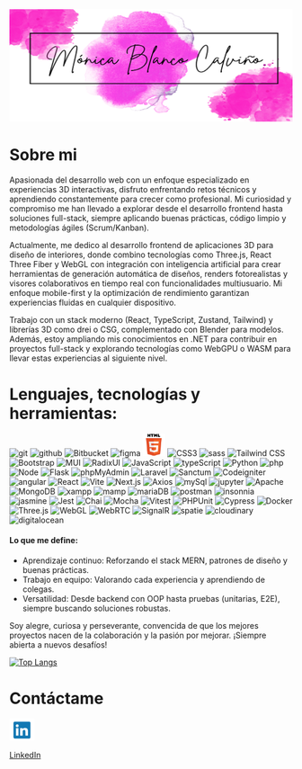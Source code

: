 <img src="./img/header.png" alt="Imagen del header donde me identifico" style="height: 200px; width: 100%;">

# Sobre mi
Apasionada del desarrollo web con un enfoque especializado en experiencias 3D interactivas, disfruto enfrentando retos técnicos y aprendiendo constantemente para crecer como profesional. Mi curiosidad y compromiso me han llevado a explorar desde el desarrollo frontend hasta soluciones full-stack, siempre aplicando buenas prácticas, código limpio y metodologías ágiles (Scrum/Kanban).

Actualmente, me dedico al desarrollo frontend de aplicaciones 3D para diseño de interiores, donde combino tecnologías como Three.js, React Three Fiber y WebGL con integración con inteligencia artificial para crear herramientas de generación automática de diseños, renders fotorealistas y visores colaborativos en tiempo real con funcionalidades multiusuario. Mi enfoque mobile-first y la optimización de rendimiento garantizan experiencias fluidas en cualquier dispositivo.

Trabajo con un stack moderno (React, TypeScript, Zustand, Tailwind) y librerías 3D como drei o CSG, complementado con Blender para modelos. Además, estoy ampliando mis conocimientos en .NET para contribuir en proyectos full-stack y explorando tecnologías como WebGPU o WASM para llevar estas experiencias al siguiente nivel.

# Lenguajes, tecnologías y herramientas:

<div>
<img src="https://www.vectorlogo.zone/logos/git-scm/git-scm-icon.svg" alt="git" width="35" height="35"/>
<img src="https://cdn-icons-png.flaticon.com/512/25/25231.png" alt="github" width="35" heigth="35"/>
<img src="https://www.vectorlogo.zone/logos/bitbucket/bitbucket-icon.svg" alt="Bitbucket" width="35" heigth="35"/>
<img src="https://www.vectorlogo.zone/logos/figma/figma-icon.svg" alt="figma" width="35" height="35"/>
<img src="https://raw.githubusercontent.com/devicons/devicon/master/icons/html5/html5-original-wordmark.svg" alt="html5" width="40" height="40"/>
<img src="https://profilinator.rishav.dev/skills-assets/css3-original-wordmark.svg" alt="CSS3" height="40" />  
<img src="https://img.icons8.com/color/512/sass.png" alt="sass" width="50" height="40" />
<img src='https://cdn.worldvectorlogo.com/logos/tailwind-css-1.svg' alt="Tailwind CSS"  height="40" width="60"/>
<img src='https://www.vectorlogo.zone/logos/getbootstrap/getbootstrap-ar21~bgwhite.svg' alt="Bootstrap"  height="40" width="65"/>
<img src='https://www.vectorlogo.zone/logos/mui/mui-ar21~bgwhite.svg' alt="MUI"  height="50" width="65"/>
<img src='https://logowik.com/content/uploads/images/radix-ui3498.logowik.com.webp' alt="RadixUI"  height="60" width="70"/>
<img  src="https://profilinator.rishav.dev/skills-assets/javascript-original.svg" alt="JavaScript" width="40" height="40" />
<img src="https://www.vectorlogo.zone/logos/typescriptlang/typescriptlang-icon.svg" alt="typeScript" width="40" height="40"/>
<img src="https://www.vectorlogo.zone/logos/python/python-icon.svg" alt="Python" width="40" height="40"/>
<img src="https://raw.githubusercontent.com/jmnote/z-icons/master/svg/php.svg" alt="php" width="50" height="50"/>
<img src="https://www.vectorlogo.zone/logos/nodejs/nodejs-horizontal.svg" alt="Node" width="80" height="30"/>
<img src="https://icon2.cleanpng.com/20180809/yqf/af69a8763e64ae513ee837a61b2aceb7.webp" alt="Flask" width="60" height="40"/>
<img src="https://www.vectorlogo.zone/logos/phpmyadmin/phpmyadmin-ar21.svg" alt="phpMyAdmin" width="90" height="50"/>
<img src="https://profilinator.rishav.dev/skills-assets/laravel-plain-wordmark.svg" alt="Laravel" width="50" height="40"/>
<img src="https://bagisto.com/wp-content/uploads/2023/04/Laravel-Sanctum.jpeg" alt="Sanctum" width="65" height="40"/>
<img src="https://programadorphp.es/wp-content/uploads/2014/04/codeigniter.png" alt="Codeigniter" width="50" height="50"/>
<img src="https://www.vectorlogo.zone/logos/angular/angular-ar21.svg" alt="angular" width="80" height="50"/>
<img src="https://profilinator.rishav.dev/skills-assets/react-original-wordmark.svg" alt="React" width="60" height="50" />
<img src="https://www.vectorlogo.zone/logos/vitejsdev/vitejsdev-ar21~bgwhite.svg" alt="Vite" width="70" height="50" />
<img src="https://www.vectorlogo.zone/logos/nextjs/nextjs-ar21~bgwhite.svg" alt="Next.js" width="60" height="50" />
<img src="https://www.vectorlogo.zone/logos/axios/axios-ar21~bgwhite.svg" alt="Axios" width="60" height="50" />
<img src="https://profilinator.rishav.dev/skills-assets/mysql-original-wordmark.svg" alt="mySql" width="70" height="60"/>
<img src="https://www.vectorlogo.zone/logos/jupyter/jupyter-ar21~bgwhite.svg" alt="jupyter" width="70" height="50"/>
<img src="https://www.vectorlogo.zone/logos/apache/apache-ar21.svg" alt="Apache" width="60" height="50"/>
<img src="https://www.vectorlogo.zone/logos/mongodb/mongodb-ar21~bgwhite.svg" alt="MongoDB" width="70" height="50"/>
<img src="https://profilinator.rishav.dev/skills-assets/xampp.png" alt="xampp" width="40" height="40"/>
<img src="https://www.pngkey.com/png/detail/802-8025481_mamp-mamp-icon.png" alt="mamp" width="40" height="40"/>
<img src="https://www.vectorlogo.zone/logos/mariadb/mariadb-ar21~bgwhite.svg" alt="mariaDB" width="75" height="50"/>
<img src="https://res.cloudinary.com/postman/image/upload/t_team_logo/v1629869194/team/2893aede23f01bfcbd2319326bc96a6ed0524eba759745ed6d73405a3a8b67a8" alt="postman" width="40" height="40"/>
<img src="https://spin.atomicobject.com/wp-content/uploads/insomnia.jpg" alt="insonnia" width="60" height="40"/>
<img src="https://jameymcauliffe.github.io/img/jasmine.png" alt="jasmine" width="55" height="50"/>
<img src="https://www.vectorlogo.zone/logos/jestjsio/jestjsio-ar21.svg" alt="Jest" width="65" height="45"/>
<img src="https://www.vectorlogo.zone/logos/chaijs/chaijs-ar21.svg" alt="Chai" width="70" height="60"/>
<img src="https://www.vectorlogo.zone/logos/mochajs/mochajs-ar21.svg" alt="Mocha" width="90" height="50"/>
<img src="https://www.vectorlogo.zone/logos/vitessio/vitessio-ar21~bgwhite.svg" alt="Vitest" width="60" height="40"/>
<img src="https://encrypted-tbn0.gstatic.com/images?q=tbn:ANd9GcTxheAd698kuEp_JigbYHFntCAvC4NJADdSZg&s" alt="PHPUnit" width="50" height="50"/>
<img src="https://encrypted-tbn0.gstatic.com/images?q=tbn:ANd9GcT7QNRD58OdpdN-4L9PFtuhUzvkFwQLo76HlA&s" alt="Cypress" width="70" height="35"/>
<img src="https://i.pinimg.com/1200x/c6/ab/c6/c6abc6dc9b99aea3aaafb12d1d35c0f4.jpg" alt="Docker" width="60" height="60"/>
<img src="https://i.imgur.com/ygvUXeo.png" alt="Three.js" width="75" height="50"/>
<img src="https://immersivepro.es/wp-content/uploads/2020/12/48.1.png" alt="WebGL" width="70" height="50"/>
<img src="https://blogthinkbig.com/wp-content/uploads/sites/4/2019/02/WebRTC-Vertical-Logo.jpg?resize=500%2C334" alt="WebRTC" width="60" height="40"/>
<img src="https://miro.medium.com/v2/resize:fit:699/1*Xz7EjcO3AUYi0jxx6SAzug.png" alt="SignalR" width="80" height="50"/>
<img src="https://spatie.be/images/og-image.jpg" alt="spatie" width="60" height="40"/>
<img src="https://antoniofernandez.com/assets/blog/cloudinary.png" alt="cloudinary" width="60" height="50"/>
<img src="https://upload.wikimedia.org/wikipedia/commons/thumb/f/ff/DigitalOcean_logo.svg/1200px-DigitalOcean_logo.svg.png" alt="digitalocean" width="60" height="50"/>
</div>

#### Lo que me define:

- Aprendizaje continuo: Reforzando el stack MERN, patrones de diseño y buenas prácticas.
- Trabajo en equipo: Valorando cada experiencia y aprendiendo de colegas.
- Versatilidad: Desde backend con OOP hasta pruebas (unitarias, E2E), siempre buscando soluciones robustas.

Soy alegre, curiosa y perseverante, convencida de que los mejores proyectos nacen de la colaboración y la pasión por mejorar. ¡Siempre abierta a nuevos desafíos!


<!-- [![Monica Blanco GitHub stats](https://github-readme-stats.vercel.app/api?username=mgblanco10)](https://github.com/mgblanco10/github-readme-stats)  -->
<!--  ![Monica Blanco GitHub stats](https://github-readme-stats.vercel.app/api?username=mgblanco10&hide=contribs,prs)  -->
<!--![Monica GitHub stats](https://github-readme-stats.vercel.app/api?username=mgblanco10&show_icons=true)  -->
<!-- [![Top Langs](https://github-readme-stats.vercel.app/api/top-langs/?username=mgblanco10&langs_count=8)](https://github.com/mgblanco10/github-readme-stats)  -->
<!-- [![Top Langs](https://github-readme-stats.vercel.app/api/top-langs/?username=mgblanco10&layout=compact)](https://github.com/mgblanco10/github-readme-stats)
[![Top Langs](https://github-readme-stats.vercel.app/api/top-langs/?username=mgblanco10&exclude_repo=CHATGPT)](https://github.com/mgblanco10/github-readme-stats) -->
<!-- [![Top Langs](https://github-readme-stats.vercel.app/api/top-langs/?username=mgblanco10&hide=CHATGPT,courseraPython)](https://github.com/mgblanco10/github-readme-stats) -->

[![Top Langs](https://github-readme-stats.vercel.app/api/top-langs/?username=mgblanco10&layout=compact&hide=CHATGPT,courseraPython&langs_count=10&exclude_repo=courseraPython&hide_border=true&theme=dark&hide_title=true&token=<TOKEN>)](https://github.com/mgblanco10/github-readme-stats)





# Contáctame 
<img alt="Logo de Linkedin" src="./img/linkedinLogo.png" width="45">

[LinkedIn](https://www.linkedin.com/in/monicablancocalvi%C3%B1o/)

